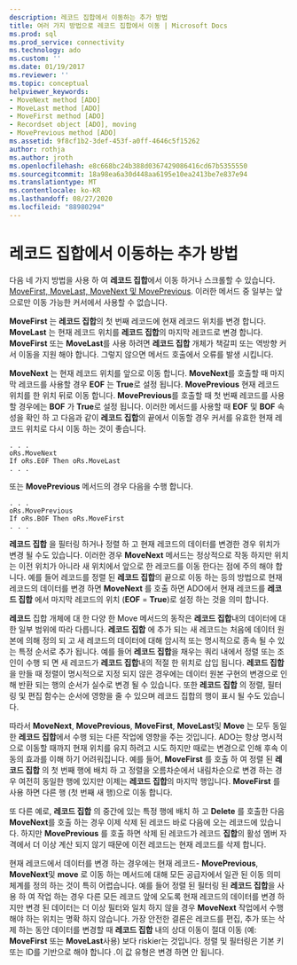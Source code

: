 ```yaml
---
description: 레코드 집합에서 이동하는 추가 방법
title: 여러 가지 방법으로 레코드 집합에서 이동 | Microsoft Docs
ms.prod: sql
ms.prod_service: connectivity
ms.technology: ado
ms.custom: ''
ms.date: 01/19/2017
ms.reviewer: ''
ms.topic: conceptual
helpviewer_keywords:
- MoveNext method [ADO]
- MoveLast method [ADO]
- MoveFirst method [ADO]
- Recordset object [ADO], moving
- MovePrevious method [ADO]
ms.assetid: 9f8cf1b2-3def-453f-a0ff-4646c5f15262
author: rothja
ms.author: jroth
ms.openlocfilehash: e8c668bc24b388d0367429086416cd67b5355550
ms.sourcegitcommit: 18a98ea6a30d448aa6195e10ea2413be7e837e94
ms.translationtype: MT
ms.contentlocale: ko-KR
ms.lasthandoff: 08/27/2020
ms.locfileid: "88980294"
---
```

# <a name="more-ways-to-move-in-a-recordset"></a>레코드 집합에서 이동하는 추가 방법
다음 네 가지 방법을 사용 하 여 **레코드 집합**에서 이동 하거나 스크롤할 수 있습니다. [MoveFirst, MoveLast, MoveNext 및 MovePrevious](../../reference/ado-api/movefirst-movelast-movenext-and-moveprevious-methods-ado.md). 이러한 메서드 중 일부는 앞 으로만 이동 가능한 커서에서 사용할 수 없습니다.  
  
 **MoveFirst** 는 **레코드 집합**의 첫 번째 레코드에 현재 레코드 위치를 변경 합니다. **MoveLast** 는 현재 레코드 위치를 **레코드 집합**의 마지막 레코드로 변경 합니다. **MoveFirst** 또는 **MoveLast**를 사용 하려면 **레코드 집합** 개체가 책갈피 또는 역방향 커서 이동을 지원 해야 합니다. 그렇지 않으면 메서드 호출에서 오류를 발생 시킵니다.  
  
 **MoveNext** 는 현재 레코드 위치를 앞으로 이동 합니다. **MoveNext**를 호출할 때 마지막 레코드를 사용할 경우 **EOF** 는 **True**로 설정 됩니다. **MovePrevious** 현재 레코드 위치를 한 위치 뒤로 이동 합니다. **MovePrevious**를 호출할 때 첫 번째 레코드를 사용할 경우에는 **BOF** 가 **True**로 설정 됩니다. 이러한 메서드를 사용할 때 **EOF** 및 **BOF** 속성을 확인 하 고 다음과 같이 **레코드 집합**의 끝에서 이동할 경우 커서를 유효한 현재 레코드 위치로 다시 이동 하는 것이 좋습니다.  
  
```  
. . .  
oRs.MoveNext  
If oRs.EOF Then oRs.MoveLast  
. . .   
```  
  
 또는 **MovePrevious** 메서드의 경우 다음을 수행 합니다.  
  
```  
. . .   
oRs.MovePrevious  
If oRs.BOF Then oRs.MoveFirst  
. . .  
```  
  
 **레코드 집합** 을 필터링 하거나 정렬 하 고 현재 레코드의 데이터를 변경한 경우 위치가 변경 될 수도 있습니다. 이러한 경우 **MoveNext** 메서드는 정상적으로 작동 하지만 위치는 이전 위치가 아니라 새 위치에서 앞으로 한 레코드를 이동 한다는 점에 주의 해야 합니다. 예를 들어 레코드를 정렬 된 **레코드 집합**의 끝으로 이동 하는 등의 방법으로 현재 레코드의 데이터를 변경 하면 **MoveNext** 를 호출 하면 ADO에서 현재 레코드를 **레코드 집합** 에서 마지막 레코드의 위치 (**EOF**  =  **True**)로 설정 하는 것을 의미 합니다.  
  
 **레코드** 집합 개체에 대 한 다양 한 Move 메서드의 동작은 **레코드 집합**내의 데이터에 대 한 일부 범위에 따라 다릅니다. **레코드 집합** 에 추가 되는 새 레코드는 처음에 데이터 원본에 의해 정의 되 고 새 레코드의 데이터에 대해 암시적 또는 명시적으로 종속 될 수 있는 특정 순서로 추가 됩니다. 예를 들어 **레코드 집합**을 채우는 쿼리 내에서 정렬 또는 조인이 수행 되 면 새 레코드가 **레코드 집합**내의 적절 한 위치로 삽입 됩니다. **레코드 집합**을 만들 때 정렬이 명시적으로 지정 되지 않은 경우에는 데이터 원본 구현의 변경으로 인해 반환 되는 행의 순서가 실수로 변경 될 수 있습니다. 또한 **레코드 집합** 의 정렬, 필터링 및 편집 함수는 순서에 영향을 줄 수 있으며 레코드 집합의 행이 표시 될 수도 있습니다.  
  
 따라서 **MoveNext**, **MovePrevious**, **MoveFirst**, **MoveLast**및 **Move** 는 모두 동일한 **레코드 집합**에서 수행 되는 다른 작업에 영향을 주는 것입니다. ADO는 항상 명시적으로 이동할 때까지 현재 위치를 유지 하려고 시도 하지만 때로는 변경으로 인해 후속 이동의 효과를 이해 하기 어려워집니다. 예를 들어, **MoveFirst** 를 호출 하 여 정렬 된 **레코드 집합** 의 첫 번째 행에 배치 하 고 정렬을 오름차순에서 내림차순으로 변경 하는 경우 여전히 동일한 행에 있지만 이제는 **레코드 집합**의 마지막 행입니다. **MoveFirst** 를 사용 하면 다른 행 (첫 번째 새 행)으로 이동 합니다.  
  
 또 다른 예로, **레코드 집합** 의 중간에 있는 특정 행에 배치 하 고 **Delete** 를 호출한 다음 **MoveNext**를 호출 하는 경우 이제 삭제 된 레코드 바로 다음에 오는 레코드에 있습니다. 하지만 **MovePrevious** 를 호출 하면 삭제 된 레코드가 레코드 **집합**의 활성 멤버 자격에서 더 이상 계산 되지 않기 때문에 이전 레코드는 현재 레코드를 삭제 합니다.  
  
 현재 레코드에서 데이터를 변경 하는 경우에는 현재 레코드- **MovePrevious**, **MoveNext**및 **move** 로 이동 하는 메서드에 대해 모든 공급자에서 일관 된 이동 의미 체계를 정의 하는 것이 특히 어렵습니다. 예를 들어 정렬 된 필터링 된 **레코드 집합**을 사용 하 여 작업 하는 경우 다른 모든 레코드 앞에 오도록 현재 레코드의 데이터를 변경 하지만 변경 된 데이터는 더 이상 필터와 일치 하지 않을 경우 **MoveNext** 작업에서 수행 해야 하는 위치는 명확 하지 않습니다. 가장 안전한 결론은 레코드를 편집, 추가 또는 삭제 하는 동안 데이터를 변경할 때 **레코드 집합** 내의 상대 이동이 절대 이동 (예: **MoveFirst** 또는 **MoveLast**사용) 보다 riskier는 것입니다. 정렬 및 필터링은 기본 키 또는 ID를 기반으로 해야 합니다 .이 값 유형은 변경 하면 안 됩니다.